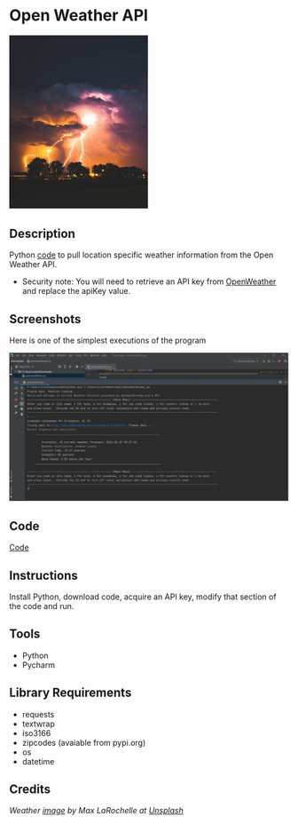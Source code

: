 # Open Weather API

<img src="images/weather.jpg" width ="250">

## Description

Python [code](https://github.com/SDLoyd/OpenWeatherAPI/blob/main/code/openweatherapi.py) to pull location specific weather information from the Open Weather API. 

* Security note: You will need to retrieve an API key from [OpenWeather](http://api.openweathermap.org) and replace the apiKey value.

## Screenshots

Here is one of the simplest executions of the program

<img src="images/capture_example.PNG">

## Code 

[Code](https://github.com/SDLoyd/OpenWeatherAPI/blob/main/code/openweatherapi.py)

## Instructions

Install Python, download code, acquire an API key, modify that section of the code and run.

## Tools

* Python
* Pycharm

## Library Requirements

* requests
* textwrap
* iso3166
* zipcodes (avaiable from pypi.org)
* os
* datetime

## Credits

_Weather [image](https://unsplash.com/photos/uu-Jw5SunYI) by Max LaRochelle at [Unsplash](https://unsplash.com/)_